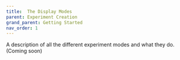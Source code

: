 ```yaml
---
title:  The Display Modes
parent: Experiment Creation
grand_parent: Getting Started
nav_order: 1
---
```


A description of all the different experiment modes and what they do. (Coming soon)
